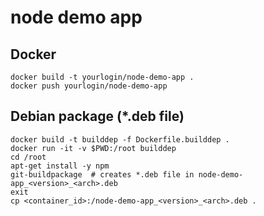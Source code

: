 # node demo app

## Docker
```
docker build -t yourlogin/node-demo-app .
docker push yourlogin/node-demo-app
```

## Debian package (\*.deb file)
```
docker build -t builddep -f Dockerfile.builddep .
docker run -it -v $PWD:/root builddep
cd /root
apt-get install -y npm
git-buildpackage  # creates *.deb file in node-demo-app_<version>_<arch>.deb
exit
cp <container_id>:/node-demo-app_<version>_<arch>.deb .
```
